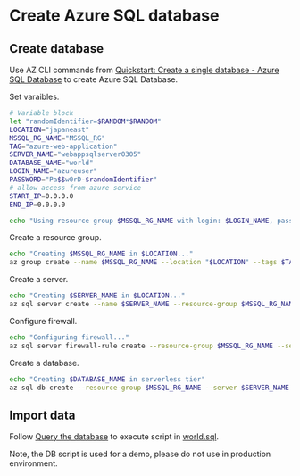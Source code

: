# Create Azure SQL database

## Create database

Use AZ CLI commands from [Quickstart: Create a single database - Azure SQL Database](https://learn.microsoft.com/en-us/azure/azure-sql/database/single-database-create-quickstart?view=azuresql&tabs=azure-portal) to create Azure SQL Database.

Set varaibles.

```bash
# Variable block
let "randomIdentifier=$RANDOM*$RANDOM"
LOCATION="japaneast"
MSSQL_RG_NAME="MSSQL_RG"
TAG="azure-web-application"
SERVER_NAME="webappsqlserver0305"
DATABASE_NAME="world"
LOGIN_NAME="azureuser"
PASSWORD="Pa$$w0rD-$randomIdentifier"
# allow access from azure service
START_IP=0.0.0.0
END_IP=0.0.0.0

echo "Using resource group $MSSQL_RG_NAME with login: $LOGIN_NAME, password: $PASSWORD..."
```

Create a resource group.

```bash
echo "Creating $MSSQL_RG_NAME in $LOCATION..."
az group create --name $MSSQL_RG_NAME --location "$LOCATION" --tags $TAG
```

Create a server.

```bash
echo "Creating $SERVER_NAME in $LOCATION..."
az sql server create --name $SERVER_NAME --resource-group $MSSQL_RG_NAME --location "$LOCATION" --admin-user $LOGIN_NAME --admin-password $PASSWORD
```

Configure firewall.

```bash
echo "Configuring firewall..."
az sql server firewall-rule create --resource-group $MSSQL_RG_NAME --server $SERVER_NAME -n AllowYourIp --start-ip-address $START_IP --end-ip-address $END_IP
```

Create a database.

```bash
echo "Creating $DATABASE_NAME in serverless tier"
az sql db create --resource-group $MSSQL_RG_NAME --server $SERVER_NAME --name $DATABASE_NAME --edition GeneralPurpose --compute-model Serverless --family Gen5 --capacity 2
```

## Import data

Follow [Query the database](https://learn.microsoft.com/en-us/azure/azure-sql/database/single-database-create-quickstart?view=azuresql&tabs=azure-cli#query-the-database) to execute script in [world.sql](mssql/src/main/resources/world.sql).

Note, the DB script is used for a demo, please do not use in production environment.